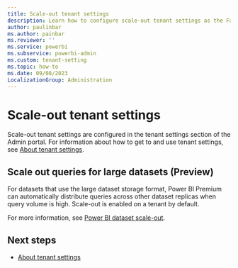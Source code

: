 ```yaml
---
title: Scale-out tenant settings
description: Learn how to configure scale-out tenant settings as the Fabric administrator. 
author: paulinbar
ms.author: painbar
ms.reviewer: ''
ms.service: powerbi
ms.subservice: powerbi-admin
ms.custom: tenant-setting
ms.topic: how-to
ms.date: 09/08/2023
LocalizationGroup: Administration
---
```


# Scale-out tenant settings

Scale-out tenant settings are configured in the tenant settings section of the Admin portal. For information about how to get to and use tenant settings, see [About tenant settings](/power-bi/admin/service-admin-portal-about-tenant-settings).

## Scale out queries for large datasets (Preview)

For datasets that use the large dataset storage format, Power BI Premium can automatically distribute queries across other dataset replicas when query volume is high. Scale-out is enabled on a tenant by default.

For more information, see [Power BI dataset scale-out](/power-bi/enterprise/service-premium-scale-out).

## Next steps

* [About tenant settings](/power-bi/admin/service-admin-portal-about-tenant-settings)